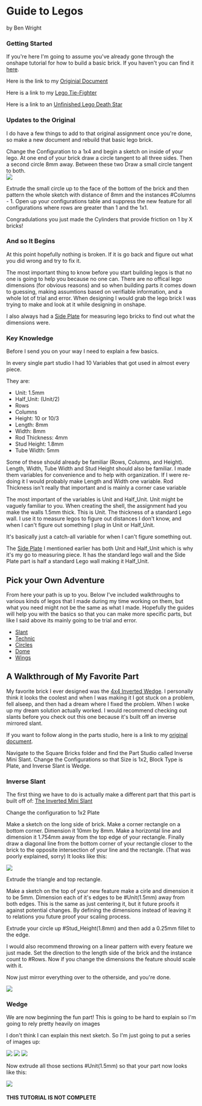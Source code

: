 # Guide to Legos

by Ben Wright 

### Getting Started 

If you're here I'm going to assume you've already gone through the onshape tutorial for how to build a basic brick. If you haven't you can find it [here](https://cvilleschools.onshape.com/documents/d2d156bfb1db472973063473/w/2ec44ccdcd6dacf683eb0c6f/e/449d413b724c54cc4db32973).

Here is the link to my [Originial Document](https://cvilleschools.onshape.com/documents/18c55e9aeb64057e8e0fbb6a/w/5c06b8e3c4dcf6e948152fa4/e/a8757600460fe3b2054172ab?configuration=List_4lVALT9gYLzr5Z%3DDefault%3BList_OyrNAS2vexALol%3DBlue&renderMode=0&uiState=641871a8b2872b1cf8dd2917)

Here is a link to my [Lego Tie-Fighter](https://cvilleschools.onshape.com/documents/361e6d399d4f00356f4dbded/w/2a95cb2ec476aef1bdcd56dd/e/3fce1c19c609b658dfe2bc93?renderMode=0&uiState=64187183b2872b1cf8dd217f)

Here is a link to an [Unfinished Lego Death Star](https://cvilleschools.onshape.com/documents/51ebc87e97b04476bb93710b/w/655df4e40ec59d8ca6fea86d/e/6f76877e7d89ad6a73c063c1?renderMode=0&uiState=641871bd323e4e7feb3d278d)

### Updates to the Original

I do have a few things to add to that original assignment once you're done, so make a new document and rebuild that basic lego brick. 

Change the Configuration to a 1x4 and begin a sketch on inside of your lego. At one end of your brick draw a circle tangent to all three sides. Then a second circle 8mm away. Between these two Draw a small circle tangent to both.  
<img src="Photos/Guide(1).PNG">

Extrude the small circle up to the face of the bottom of the brick and then pattern the whole sketch with distance of 8mm and the instances #Columns - 1. 
Open up your configurations table and suppress the new feature for all configurations where rows are greater than 1 and the 1x1. 

Congradulations you just made the Cylinders that provide friction on 1 by X bricks!

### And so It Begins 

At this point hopefully nothing is broken. If it is go back and figure out what you did wrong and try to fix it. 

The most important thing to know before you start building legos is that no one is going to help you because no one can. There are no offical lego dimensions (for obvious reasons) and so when building parts it comes down to guessing, making assumtions based on verifiable information, and a whole lot of trial and error. When designing I would grab the lego brick I was trying to make and look at it while designing in onshape. 

I also always had a [Side Plate](https://www.bricklink.com/v2/catalog/catalogitem.page?P=44728&ccName=6117972#T=C&C=85) for measuring lego bricks to find out what the dimensions were. 

### Key Knowledge 

Before I send you on your way I need to explain a few basics. 

In every single part studio I had 10 Variables that got used in almost every piece. 

They are:
- Unit: 1.5mm
- Half_Unit: (Unit/2)
- Rows
- Columns
- Height: 10 or 10/3
- Length: 8mm 
- Width: 8mm
- Rod Thickness: 4mm
- Stud Height: 1.8mm
- Tube Width: 5mm

Some of these should already be familiar (Rows, Columns, and Height). Length, Width, Tube Width and Stud Height should also be familiar. I made them variables for convenience and to help with organization. If I were re-doing it I would probably make Length and Width one variable. Rod Thickness isn't really that important and is mainly a corner case variable

The most important of the variables is Unit and Half_Unit. Unit might be vaguely familiar to you. When creating the shell, the assignment had you make the walls 1.5mm thick. This is Unit. The thickness of a standard Lego wall. I use it to measure legos to figure out distances I don't know, and when I can't figure out something I plug in Unit or Half_Unit. 

It's basically just a catch-all variable for when I can't figure something out. 

The [Side Plate](https://www.bricklink.com/v2/catalog/catalogitem.page?P=44728&ccName=6117972#T=C&C=85) I mentioned earlier has both Unit and Half_Unit which is why it's my go to measuring piece. It has the standard lego wall and the Side Plate part is half a standard Lego wall making it Half_Unit.  

## Pick your Own Adventure

From here your path is up to you. Below I've included walkthroughs to various kinds of legos that I made during my time working on them, but what you need might not be the same as what I made. Hopefully the guides will help you with the basics so that you can make more specific parts, but like I said above its mainly going to be trial and error. 


* [Slant](Slant.md)
* [Technic](Technic.md)
* [Circles](Circles.md) 
* [Dome](Dome.md) 
* [Wings](Wings.md) 

## A Walkthrough of My Favorite Part

My favorite brick I ever designed was the [4x4 Inverted Wedge](https://www.bricklink.com/v2/catalog/catalogitem.page?P=4855#T=C). I personally think it looks the coolest and when I was making it I got stuck on a problem, fell alseep, and then had a dream where I fixed the problem. When I woke up my dream solution actually worked. I would recommend checking out slants before you check out this one because it's built off an inverse mirrored slant. 

If you want to follow along in the parts studio, here is a link to my [original document](https://cvilleschools.onshape.com/documents/18c55e9aeb64057e8e0fbb6a/w/5c06b8e3c4dcf6e948152fa4/e/18df3578f02c775cfcadaef9?configuration=List_8xTqWDMkkCG2Mw%3D_2x2%3BList_ArQ6GsCPNSkQoQ%3DDefault%3BList_Izy0ldJ6UfParG%3DDefault%3BList_tmPjPdZ9wrB2lD%3DDefault&renderMode=0&uiState=6290d24be366b652b2773d0f). 

Navigate to the Square Bricks folder and find the Part Studio called Inverse Mini Slant. Change the Configurations so that Size is 1x2, Block Type is Plate, and Inverse Slant is Wedge. 

### Inverse Slant

The first thing we have to do is actually make a different part that this part is built off of: [The Inverted Mini Slant](https://www.bricklink.com/v2/catalog/catalogitem.page?P=52501&name=Slope,%20Inverted%2045%206%20x%201%20Double%20with%201%20x%204%20Cutout&category=%5BSlope,%20Inverted%5D#T=C)

Change the configuration to 1x2 Plate 

Make a sketch on the long side of brick. Make a corner rectangle on a bottom corner. Dimension it 10mm by 8mm. Make a horizontal line and dimension it 1.754mm away from the top edge of your rectangle. Finally draw a diagonal line from the bottom corner of your rectangle closer to the brick to the opposite intersection of your line and the rectangle. (That was poorly explained, sorry) It looks like this: 

<img src="Photos/Wedge(1).PNG">

Extrude the triangle and top rectangle. 

Make a sketch on the top of your new feature make a cirle and dimension it to be 5mm. Dimension each of it's edges to be #Unit(1.5mm) away from both edges. This is the same as just centering it, but it future proofs it against potential changes. By defining the dimensions instead of leaving it to relations you future proof your scaling process.

Extrude your circle up #Stud_Height(1.8mm) and then add a 0.25mm fillet to the edge. 

I would also recommend throwing on a linear pattern with every feature we just made. Set the direction to the length side of the brick and the instance count to #Rows. Now if you change the dimensions the feature should scale with it. 

Now just mirror everything over to the otherside, and you're done. 

<img src="Photos/Wedge(2).PNG">

### Wedge

We are now beginning the fun part! This is going to be hard to explain so I'm going to rely pretty heavily on images 

I don't think I can explain this next sketch. So I'm just going to put a series of images up: 

<img src="Photos/Wedge(3).PNG">

<img src="Photos/Wedge(4).PNG">

<img src="Photos/Wedge(5).PNG">

Now extrude all those sections #Unit(1.5mm) so that your part now looks like this: 

<img src="Photos/Wedge(6).PNG">

#### THIS TUTORIAL IS NOT COMPLETE

